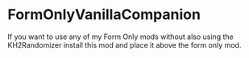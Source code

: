 # FormOnlyVanillaCompanion

If you want to use any of my Form Only mods without also using the KH2Randomizer install this mod and place it above the form only mod.
